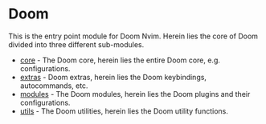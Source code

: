 # Doom

This is the entry point module for Doom Nvim. Herein lies the core of Doom
divided into three different sub-modules.

- [core](./core/README.md) - The Doom core, herein lies the entire Doom core,
    e.g. configurations.
- [extras](./extras/README.md) - Doom extras, herein lies the Doom keybindings,
    autocommands, etc.
- [modules](./modules/README.md) - The Doom modules, herein lies the Doom plugins
    and their configurations.
- [utils](./utils/README.md) - The Doom utilities, herein lies the Doom utility
    functions.
